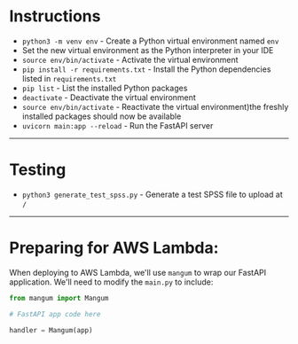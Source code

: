 
# Instructions

- `python3 -m venv env` - Create a Python virtual environment named `env`
- Set the new virtual environment as the Python interpreter in your IDE
- `source env/bin/activate` - Activate the virtual environment
- `pip install -r requirements.txt` - Install the Python dependencies listed in `requirements.txt`
- `pip list` - List the installed Python packages
- `deactivate` - Deactivate the virtual environment
- `source env/bin/activate` - Reactivate the virtual environment)the freshly installed packages should now be available
- `uvicorn main:app --reload` - Run the FastAPI server

---

# Testing

- `python3 generate_test_spss.py` - Generate a test SPSS file to upload at `/`

---

# Preparing for AWS Lambda:
When deploying to AWS Lambda, we'll use `mangum` to wrap our FastAPI application. We'll need to modify the `main.py` to include:

```python
from mangum import Mangum

# FastAPI app code here

handler = Mangum(app)
```